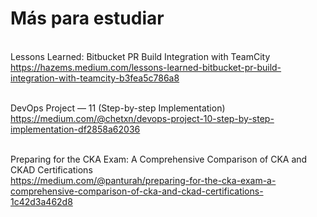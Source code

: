 <h1>Más para estudiar</h1>

<br>Lessons Learned: Bitbucket PR Build Integration with TeamCity<br>
https://hazems.medium.com/lessons-learned-bitbucket-pr-build-integration-with-teamcity-b3fea5c786a8

<br>DevOps Project — 11 (Step-by-step Implementation)<br>
https://medium.com/@chetxn/devops-project-10-step-by-step-implementation-df2858a62036

<br>Preparing for the CKA Exam: A Comprehensive Comparison of CKA and CKAD Certifications<br>
https://medium.com/@panturah/preparing-for-the-cka-exam-a-comprehensive-comparison-of-cka-and-ckad-certifications-1c42d3a462d8
